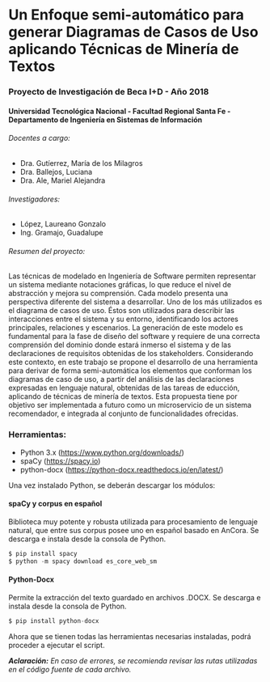 # Un Enfoque semi-automático para generar Diagramas de Casos de Uso aplicando Técnicas de Minería de Textos
### Proyecto de Investigación de Beca I+D - Año 2018
#### Universidad Tecnológica Nacional - Facultad Regional Santa Fe - Departamento de Ingeniería en Sistemas de Información

###### Docentes a cargo:
- Dra. Gutíerrez, María de los Milagros
- Dra. Ballejos, Luciana
- Dra. Ale, Mariel Alejandra

###### Investigadores:
- López, Laureano Gonzalo
- Ing. Gramajo, Guadalupe

###### Resumen del proyecto:
Las técnicas de modelado en Ingeniería de Software permiten representar un sistema mediante notaciones gráficas, lo que reduce el nivel de abstracción y mejora su comprensión. Cada modelo presenta una perspectiva diferente del sistema a desarrollar. Uno de los más utilizados es el diagrama de casos de uso. Éstos son utilizados para describir las interacciones entre el sistema y su entorno, identificando los actores principales, relaciones y escenarios. La generación de este modelo es fundamental para la fase de diseño del software y requiere de una correcta comprensión del dominio donde estará inmerso el sistema y de las declaraciones de requisitos obtenidas de los stakeholders. Considerando este contexto, en este trabajo se propone el desarrollo de una herramienta para derivar de forma semi-automática los elementos que conforman los diagramas de caso de uso, a partir del análisis de las declaraciones expresadas en lenguaje natural, obtenidas de las tareas de educción, aplicando de técnicas de minería de textos. Esta propuesta tiene por objetivo ser implementada a futuro como un microservicio de un sistema recomendador, e integrada al conjunto de funcionalidades ofrecidas.

### Herramientas:
- Python 3.x (https://www.python.org/downloads/)
- spaCy (https://spacy.io)
- python-docx (https://python-docx.readthedocs.io/en/latest/)

Una vez instalado Python, se deberán descargar los módulos:

#### spaCy y corpus en español
Biblioteca muy potente y robusta utilizada para procesamiento de lenguaje natural, que entre sus corpus posee uno en español basado en AnCora. Se descarga e instala desde la consola de Python.
```python
$ pip install spacy
$ python -m spacy download es_core_web_sm
```

#### Python-Docx
Permite la extracción del texto guardado en archivos .DOCX. Se descarga e instala desde la consola de Python.
```python
$ pip install python-docx
```

Ahora que se tienen todas las herramientas necesarias instaladas, podrá proceder a ejecutar el script.

***Aclaración:** En caso de errores, se recomienda revisar las rutas utilizadas en el código fuente de cada archivo.*
